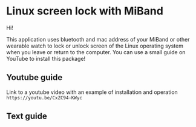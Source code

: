 # Linux screen lock with MiBand

Hi!

This application uses bluetooth and mac address of your MiBand or other wearable watch to lock or unlock screen of the Linux operating system when you leave or return to the computer.
You can use a small guide on YouTube to install this package!

## Youtube guide
Link to a youtube video with an example of installation and operation ```https://youtu.be/CxZC94-KWyc```

## Text guide
